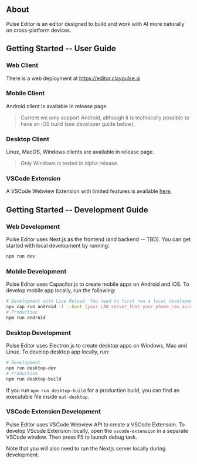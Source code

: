 ## About
Pulse Editor is an editor designed to build and work with AI more naturally on cross-platform devices. 

## Getting Started -- User Guide
### Web Client
There is a web deployment at https://editor.claypulse.ai
### Mobile Client
Android client is available in release page.
>Current we only support Android, although it is technically possible to have an iOS build (see developer guide below).
### Desktop Client
Linux, MacOS, Windows clients are available in release page.
>Only Windows is tested in alpha release.
### VSCode Extension
A VSCode Webview Extension with limited features is available [here](https://marketplace.visualstudio.com/items?itemName=shellishack.pulse-editor).


## Getting Started -- Development Guide
### Web Development
Pulse Editor uses Next.js as the frontend (and backend -- TBD). 
You can get started with local development by running: 
```bash
npm run dev
```

### Mobile Development
Pulse Editor uses Capacitor.js to create mobile apps on Android and iOS. To develop mobile app locally, run the following:
```bash
# Development with Live Reload. You need to first run a local development server as specified above.
npx cap run android -l --host [your_LAN_server_that_your_phone_can_access]
# Production
npm run android
```

### Desktop Development
Pulse Editor uses Electron.js to create desktop apps on Windows, Mac and Linux. To develop desktop app locally,
run:
```bash
# Development
npm run desktop-dev
# Production
npm run desktop-build
```

If you run `npm run desktop-build` for a production build, you can find an executable file inside `out-desktop`.

### VSCode Extension Development
Pulse Editor uses VSCode Webview API to create a VSCode Extension. To develop VScode Extension locally, open the `vscode-extension` in a separate VSCode window. Then press F5 to launch debug task.

Note that you will also need to run the Nextjs server locally during development.
